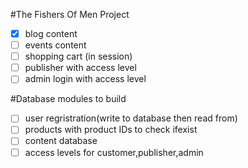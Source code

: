 #The Fishers Of Men Project

- [x] blog content
- [ ] events content
- [ ] shopping cart (in session)
- [ ] publisher with access level
- [ ] admin login with access level

#Database modules to build

- [ ] user regristration(write to database then read from)
- [ ] products with product IDs to check ifexist
- [ ] content database
- [ ] access levels for customer,publisher,admin